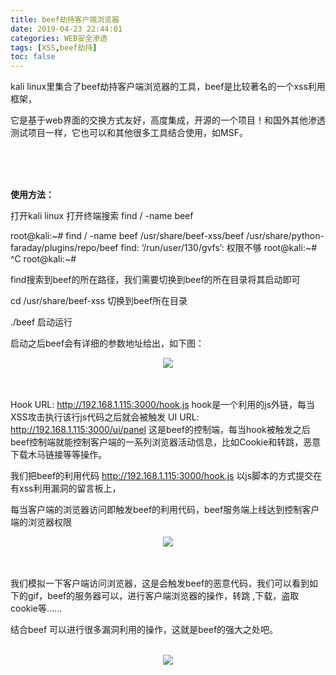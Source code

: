 ```yaml
---
title: beef劫持客户端浏览器
date: 2019-04-23 22:44:01
categories: WEB安全渗透
tags: [XSS,beef劫持]
toc: false 
---
```




kali linux里集合了beef劫持客户端浏览器的工具，beef是比较著名的一个xss利用框架，

它是基于web界面的交换方式友好，高度集成，开源的一个项目！和国外其他渗透测试项目一样，它也可以和其他很多工具结合使用，如MSF。

<br/>

<br/>

<br/>

 



**使用方法：**



打开kali linux 打开终端搜索 find / -name beef  

root@kali:~# find / -name beef
/usr/share/beef-xss/beef
/usr/share/python-faraday/plugins/repo/beef
find: ‘/run/user/130/gvfs’: 权限不够
root@kali:~# ^C
root@kali:~# 



find搜索到beef的所在路径，我们需要切换到beef的所在目录将其启动即可

cd /usr/share/beef-xss         切换到beef所在目录

./beef 启动运行

启动之后beef会有详细的参数地址给出，如下图：



<div align=center>
  <img src="https://img.vim-cn.com/4e/d50d29a9a387b4be7e49dd205eea59094daa11.png" >
</div>

<br/>

<br/> 



Hook URL: http://192.168.1.115:3000/hook.js     hook是一个利用的js外链，每当XSS攻击执行该行js代码之后就会被触发
UI URL:   http://192.168.1.115:3000/ui/panel   这是beef的控制端，每当hook被触发之后beef控制端就能控制客户端的一系列浏览器活动信息，比如Cookie和转跳，恶意下载木马链接等等操作。



我们把beef的利用代码  http://192.168.1.115:3000/hook.js 以js脚本的方式提交在有xss利用漏洞的留言板上，

每当客户端的浏览器访问即触发beef的利用代码，beef服务端上线达到控制客户端的浏览器权限



<div align=center>
  <img src="https://img.vim-cn.com/5e/b07815255a842b60b7d146ca055b96ef9ddfbd.png" >
</div>



<br/>

<br/>



我们模拟一下客户端访问浏览器，这是会触发beef的恶意代码，我们可以看到如下的gif，beef的服务器可以，进行客户端浏览器的操作，转跳  ,下载，盗取cookie等......

结合beef 可以进行很多漏洞利用的操作，这就是beef的强大之处吧。

<br/>



<div align=center>
  <img src="https://img.vim-cn.com/e1/6c26841648a2e605378540868e774540098aa1.gif" >
</div>







